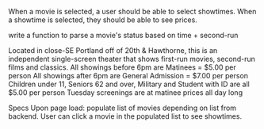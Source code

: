 When a movie is selected, a user should be able to select showtimes.
When a showtime is selected, they should be able to see prices.

write a function to parse a movie's status based on time + second-run

Located in close-SE Portland off of 20th & Hawthorne, this is an independent single-screen theater that shows first-run movies, second-run films and classics.
All showings before 6pm are Matinees = $5.00 per person
All showings after 6pm are General Admission = $7.00 per person
Children under 11, Seniors 62 and over, Military and Student with ID are all $5.00 per person
Tuesday screenings are at matinee prices all day long

Specs
Upon page load: populate list of movies depending on list from backend.
User can click a movie in the populated list to see showtimes.
